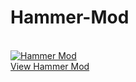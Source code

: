# Hammer-Mod

<a href="http://www.planetminecraft.com/mod/hammer-mod/" title="Hammer Mod Minecraft Mod"><br /><img src="http://www.planetminecraft.com/files/resource_media/screenshot/1646/2016-11-15_19510510643742_thumb.jpg" alt="Hammer Mod" border="0"/><br/>View Hammer Mod</a>
